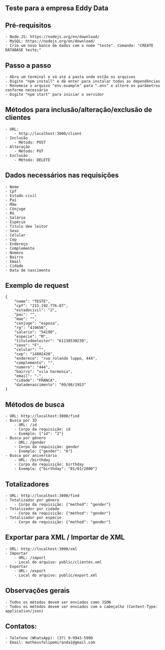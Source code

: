 ## Teste para a empresa Eddy Data

## Pré-requisitos

	- Node.JS: https://nodejs.org/en/download/
	- MySQL: https://nodejs.org/en/download/
	- Crie um novo banco de dados com o nome "teste". Comando: "CREATE DATABASE teste;"

## Passo a passo

	- Abra um terminal e vá até a pasta onde estão os arquivos
	- Digite "npm install" e dê enter para instalar todas as dependências
	- Renomeie o arquivo "env.example" para ".env" e altere os parâmetros conforme necessário
	- Digite "npm start" para iniciar o servidor

## Métodos para inclusão/alteração/exclusão de clientes
	- URL:
		- http://localhost:3000/client
	- Inclusão
		- Método: POST
	- Alteração
		- Método: PUT
	- Exclusão
		- Método: DELETE

## Dados necessários nas requisições
	- Nome
	- Cpf
	- Estado civil
	- Pai
	- Mãe
	- Cônjuge
	- RG
	- Salário
	- Espécie
	- Titulo dee leitor
	- Sexo
	- Celular
	- Cep
	- Endereço
	- Complemento
	- Numero
	- Bairro
	- Email
	- Cidade
	- Data de nascimento

## Exemplo de request
```
{
	"nome": "TESTE",
	"cpf": "215.192.776-87",
	"estadocivil": "2",
	"pai": "",
	"mae": "",
	"conjuge": "esposa",
	"rg": "419656",
	"salario": "54190",
	"especie": "M",
	"titulodeeleitor": "61138530230",
	"sexo": "F",
	"celular": "",
	"cep": "14802428",
	"endereco": "rua rolando luppo, 444",
	"complemento": "",
	"numero": "444",
	"bairro": "vila harmonia",
	"email": "-",
	"cidade": "FRANCA",
	"datadenascimento": "09/08/1953"
}
```

## Métodos de busca
	
	- URL: http://localhost:3000/find
	- Busca por ID
		- URL: /id
		- Corpo da requisição: id
		- Exemplo: {"id": "2"}
	- Busca por gênero
		- URL: /gender
		- Corpo da requisição: gender
		- Exemplo: {"gender": "m"}
	- Busca por aniversário
		- URL: /birthday
		- Corpo da requisição: birthday
		- Exemplo: {"birthday": "01/01/2000"}

## Totalizadores
	
	- URL: http://localhost:3000/find
	- Totalizador por gênero
		- Corpo da requisição: {"method": "gender"}
	- Totalizador por cidade
		- Corpo da requisição: {"method": "gender"}
	- Totalizador por espécie
		- Corpo da requisição: {"method": "gender"}

## Exportar para XML / Importar de XML

	- URL: http://localhost:3000/xml
	- Importar
		- URL: /import
		- Local do arquivo: public/clientes.xml
	- Exportar
		- URL: /export
		- Local do arquivo: public/export.xml

## Observações gerais
	- Todos os métodos devem ser enviados como JSON
	- Todos os métodos devem ser enviados com o cabeçalho (Content-Type: application/json)

## Contatos:

	- Telefone (WhatsApp): (37) 9-9943-5990
	- Email: matheusfelipemiranda1@gmail.com
